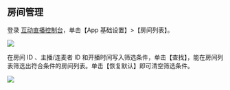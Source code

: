 ## 房间管理

登录 [互动直播控制台](https://console.cloud.tencent.com/ilvb)，单击【App 基础设置】>【房间列表】。

![](https://main.qcloudimg.com/raw/c133e35b3d6fb42e8151fbd2dd8b696c.png)

在房间 ID 、主播/连麦者 ID 和开播时间写入筛选条件，单击【查找】，能在房间列表筛选出符合条件的房间列表。单击【恢复默认】即可清空筛选条件。

![](https://main.qcloudimg.com/raw/3b1b59a1149f8cba16ffc473c779bd4c.png)